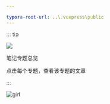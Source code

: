 ```yaml
---

typora-root-url: ..\.vuepress\public
---
```




::: tip 

![](https://img.shields.io/github/license/Q10Viking/q10viking.github.io)

笔记专题总览

点击每个专题，查看该专题的文章

:::

![girl](https://gitee.com/q10viking/PictureRepos/raw/master/images//202111291258902.jpg)

